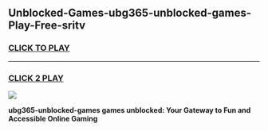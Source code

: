 
## Unblocked-Games-ubg365-unblocked-games-Play-Free-sritv
<h3>
<a href="https://premium76.site?title=ubg365-unblocked-games&ref=09A">CLICK TO PLAY</a></h3>
<hr>

<h3>
<a href="https://premium76.site?title=ubg365-unblocked-games&ref=09A">CLICK 2 PLAY</a>
  
</h3>

<a href="https://premium76.site?title=ubg365-unblocked-games&ref=09A"><img src="https://clearcache.store/games.png"></a>


**ubg365-unblocked-games games unblocked: Your Gateway to Fun and Accessible Online Gaming**
